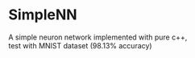 # SimpleNN
A simple neuron network implemented with pure c++,  
test with MNIST dataset (98.13% accuracy)

